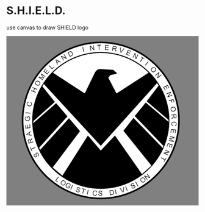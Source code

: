 # S.H.I.E.L.D.
use canvas to draw SHIELD logo

![screenshot](https://github.com/swordrain/SHIELD-logo/blob/master/screenshot.png)

